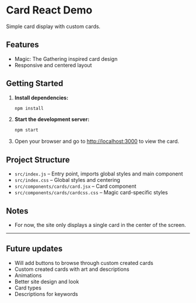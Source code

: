 # Card React Demo

Simple card display with custom cards.

## Features
- Magic: The Gathering inspired card design
- Responsive and centered layout

## Getting Started

1. **Install dependencies:**
   ```bash
   npm install
   ```
2. **Start the development server:**
   ```bash
   npm start
   ```
3. Open your browser and go to [http://localhost:3000](http://localhost:3000) to view the card.

## Project Structure
- `src/index.js` – Entry point, imports global styles and main component
- `src/index.css` – Global styles and centering
- `src/components/cards/card.jsx` – Card component
- `src/components/cards/cardcss.css` – Magic card-specific styles

## Notes
- For now, the site only displays a single card in the center of the screen.

---

## Future updates 
- Will add buttons to browse through custom created cards
- Custom created cards with art and descriptions
- Animations 
- Better site design and look
- Card types
- Descriptions for keywords
